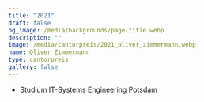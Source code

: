 ```yaml
---
title: "2021"
draft: false
bg_image: /media/backgrounds/page-title.webp
description: ""
image: /media/cantorpreis/2021_oliver_zimmermann.webp
name: Oliver Zimmermann
type: cantorpreis
gallery: false
---
```

- Studium IT-Systems Engineering Potsdam

